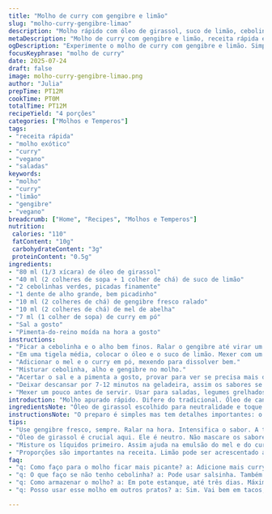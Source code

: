 ```yaml
---
title: "Molho de curry com gengibre e limão"
slug: "molho-curry-gengibre-limao"
description: "Molho rápido com óleo de girassol, suco de limão, cebolinha, alho, gengibre fresco, mel e curry em pó. Receita vegetariana, sem nozes, lactose, glúten, produtos lácteos e ovos. Um toque cítrico e picante, perfeito para saladas e pratos leves."
metaDescription: "Molho de curry com gengibre e limão, receita rápida e refrescante para saladas e pratos leves com sabor exótico"
ogDescription: "Experimente o molho de curry com gengibre e limão. Simples e fresco, combina bem com saladas e pratos indianos"
focusKeyphrase: "molho de curry"
date: 2025-07-24
draft: false
image: molho-curry-gengibre-limao.png
author: "Julia"
prepTime: PT12M
cookTime: PT0M
totalTime: PT12M
recipeYield: "4 porções"
categories: ["Molhos e Temperos"]
tags:
- "receita rápida"
- "molho exótico"
- "curry"
- "vegano"
- "saladas"
keywords:
- "molho"
- "curry"
- "limão"
- "gengibre"
- "vegano"
breadcrumb: ["Home", "Recipes", "Molhos e Temperos"]
nutrition: 
 calories: "110"
 fatContent: "10g"
 carbohydrateContent: "3g"
 proteinContent: "0.5g"
ingredients:
- "80 ml (1/3 xícara) de óleo de girassol"
- "40 ml (2 colheres de sopa + 1 colher de chá) de suco de limão"
- "2 cebolinhas verdes, picadas finamente"
- "1 dente de alho grande, bem picadinho"
- "10 ml (2 colheres de chá) de gengibre fresco ralado"
- "10 ml (2 colheres de chá) de mel de abelha"
- "7 ml (1 colher de sopa) de curry em pó"
- "Sal a gosto"
- "Pimenta-do-reino moída na hora a gosto"
instructions:
- "Picar a cebolinha e o alho bem finos. Ralar o gengibre até virar um purê."
- "Em uma tigela média, colocar o óleo e o suco de limão. Mexer com um batedor até começar a emulsificar."
- "Adicionar o mel e o curry em pó, mexendo para dissolver bem."
- "Misturar cebolinha, alho e gengibre no molho."
- "Acertar o sal e a pimenta a gosto, provar para ver se precisa mais de limão ou mel."
- "Deixar descansar por 7-12 minutos na geladeira, assim os sabores se casam."
- "Mexer um pouco antes de servir. Usar para saladas, legumes grelhados ou até como dip."
introduction: "Molho apurado rápido. Difere do tradicional. Óleo de canola substituído para um toque mais leve com girassol. Limão em mais quantidade para acidez vibrante. Cebolinha reforça frescor, alho com mais presença, gengibre mais generoso. Curry em pó elevado para quem curte mais punch. Adoçado com mel natural, nem doce nem azedo demais. Descansar uns minutos ele fica mais saboroso, mas já dá para usar na hora. Vai bem na salada verde, em pratos indianos, sobre legumes ou até para pincelar frango. Sem glúten, sem derivados animais, confortável para dietas restritivas. Simples, corajoso no sabor, aroma cítrico e toque exótico nas papilas. Combina com uma tábua de queijos veganos ou pão sírio quente. Fica vibrante mesmo depois de uma noite, ótimo para deixar pronto e tirar do freezer."
ingredientsNote: "Óleo de girassol escolhido para neutralidade e toque suave, diferente do canola que tem sabor mais arredondado. A cebolinha verde usada para frescor e cor, pode substituir por salsinha para variação. Gengibre fresco ralado intensifica o aroma e dá frescor picante, cuidado com o mel para não ficar doce demais, tradicionalmente curry pede um toque marcante e equilibrado. Limão fresco é fundamental, o suco industrializado perde na acidez natural. Use curry em pó de qualidade superior para realçar especiarias e evitar o gosto artificial das versões baratas. Sal e pimenta, na medida. Misture e prove sempre antes de armazenar, esses temperos variam com o paladar e o restante da receita."
instructionsNote: "O preparo é simples mas tem detalhes importantes: o gengibre deve estar ralado na hora para um efeito mais explosivo no paladar. Misture os líquidos primeiro para facilitar a emulsão do mel e do curry. Não usar batedeira, só fouet manual para não perder textura orgânica. O molho deve repousar para os sabores se ligarem, pelo menos 7 minutos na geladeira idealmente até 12 para o máximo resultado. Sirva frio, nunca quente, preserva a gordura e não perde a acidez. Pode ser guardado em pote fechado até três dias sem perder sabor. Agite antes de servir, o curry pode depositar no fundo."
tips:
- "Use gengibre fresco, sempre. Ralar na hora. Intensifica o sabor. A textura é crucial, não use gengibre seco. Rale até virar purê. Descanso é importante. Pelo menos 7 minutos na geladeira. Para os sabores se desenvolverem. Depois você sente o impacto. Sal e pimenta, ajuste no final. Sempre prove."
- "Óleo de girassol é crucial aqui. Ele é neutro. Não mascare os sabores. Diferente do canola que tem gosto forte. Cuidado com o mel. Não deixe muito doce. Limão fresco traz acidez ideal. O industrializado não é o mesmo. Sempre prefira o natural. Gosto faz toda a diferença. Cuidado ao misturar os ingredientes."
- "Misture os líquidos primeiro. Assim ajuda na emulsão do mel e do curry. Não use batedeira, só fouet. Mantém a textura perfeita. O molho deve ser servido frio. Isso preserva o sabor e a acidez. Guarde em pote fechado na geladeira. Dura até três dias, mas prove antes."
- "Proporções são importantes na receita. Limão pode ser acrescentado a gosto. E mais gengibre, se preferir. Não tenha medo de experimentar. Às vezes mais alho, se gostar. O molho combina com legumes grelhados. Tábua de queijos veganos também é uma boa. Versatilidade é chave nessa receita."
faq:
- "q: Como faço para o molho ficar mais picante? a: Adicione mais curry em pó. Aumenta a intensidade. Outra opção: um pouco de pimenta dedo-de-moça. Assim, você equilibra o sabor e dá um toque mais ousado."
- "q: O que faço se não tenho cebolinha? a: Pode usar salsinha. Também dá frescor. Ou até cebola roxa bem picada. E se preferir, omita, mas vai perder um pouco do frescor."
- "q: Como armazenar o molho? a: Em pote estanque, até três dias. Máximo. Evitar deixar fora da geladeira. Mas agite antes de servir. O curry pode se depositar no fundo."
- "q: Posso usar esse molho em outros pratos? a: Sim. Vai bem em tacos, no frango grelhado, ou mesmo em wraps. Experimente em receitas indianos. É bem versátil, você vai gostar."

---
```

